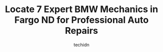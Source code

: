 ---
layout: ampstory
image: https://images.unsplash.com/photo-1608315397378-2c9895eade16?ixlib=rb-4.0.3&ixid=MnwxMjA3fDB8MHxwaG90by1wYWdlfHx8fGVufDB8fHx8&auto=format&fit=crop&w=640&h=853&q=80
author: techidn
featured: false
description: Entrust your vehicle to the 7 best BMW Mechanic in Fargo ND, USA and experience the difference they can make. With their extensive knowledge, state-of-the-art facilities, and commitment to e
title: Locate 7 Expert BMW Mechanics in Fargo ND for Professional Auto Repairs
cover:
   title: Locate 7 Expert BMW Mechanics in Fargo ND for Professional Auto Repairs
   subtitle: Rickpate
   background: https://images.unsplash.com/photo-1608315397378-2c9895eade16?ixlib=rb-4.0.3&ixid=MnwxMjA3fDB8MHxwaG90by1wYWdlfHx8fGVufDB8fHx8&auto=format&fit=crop&w=640&h=853&q=80

pages: 
 - layout: thirds
   top: <h1>#1 Fix It Forward Auto Care - 52nd Avenue South Fargo</h1>
   bottom: "<p>I called and set an appointment. Took my truck in for a coolant leak and a few other things. They got my truck in on time and sent me a text link with their findings both</p>"
   background: https://www.knot35.com/toplist/wp-content/uploads/2023/06/best-bmw-mechanic-1-in-fargo-nd-1685837585.jpeg
   backgroundblur: true
 - layout: thirds
   top: <h1>#2 Fix It Forward Auto Care - 13th Avenue West Fargo</h1>
   bottom: "<p>1224 13th Ave E, West Fargo, ND 58078, United States</p>"
   background: https://www.knot35.com/toplist/wp-content/uploads/2023/06/best-bmw-mechanic-2-in-fargo-nd-1685837585.jpeg
   cta:
      link: https://www.knot35.com/toplist/locate-7-expert-bmw-mechanics-in-fargo-nd-for-professional-auto-repairs/
      text: Locate 7 Expert BMW Mechanics in Fargo ND for Professional Auto Repairs
 - layout: thirds
   top: <h1>#3 Tuffy Tire & Auto Service Center</h1>
   bottom: "<p>1025 45th St S, Fargo, ND 58103, United States</p>"
   background: https://www.knot35.com/toplist/wp-content/uploads/2023/06/best-bmw-mechanic-3-in-fargo-nd-1685837586.png
   cta:
      link: https://www.knot35.com/toplist/locate-7-expert-bmw-mechanics-in-fargo-nd-for-professional-auto-repairs/
      text: Locate 7 Expert BMW Mechanics in Fargo ND for Professional Auto Repairs
 - layout: thirds
   top: <h1>#4 Matts Automotive Service Center</h1>
   bottom: "<p>1617 32nd Ave S, Fargo, ND 58103, United States</p>"
   background: https://images.unsplash.com/photo-1608501821300-4f99e58bba77?ixlib=rb-4.0.3&ixid=MnwxMjA3fDB8MHxwaG90by1wYWdlfHx8fGVufDB8fHx8&auto=format&fit=crop&w=640&h=853&q=80
   cta:
      link: https://www.knot35.com/toplist/locate-7-expert-bmw-mechanics-in-fargo-nd-for-professional-auto-repairs/
      text: Locate 7 Expert BMW Mechanics in Fargo ND for Professional Auto Repairs
 - layout: thirds
   top: <h1>#5 Matts Automotive & Collision Center</h1>
   bottom: "<p>6108 53rd Ave S, Fargo, ND 58104, United States</p>"
   background: https://images.unsplash.com/photo-1614648718611-0635f29016cb?ixlib=rb-4.0.3&ixid=MnwxMjA3fDB8MHxwaG90by1wYWdlfHx8fGVufDB8fHx8&auto=format&fit=crop&w=640&h=853&q=80
   cta:
      link: https://www.knot35.com/toplist/locate-7-expert-bmw-mechanics-in-fargo-nd-for-professional-auto-repairs/
      text: Locate 7 Expert BMW Mechanics in Fargo ND for Professional Auto Repairs
 - layout: thirds
   top: <h1>#6 Skalickys Auto Repair</h1>
   bottom: "<p>3939 7th Ave N, Fargo, ND 58102, United States</p>"
   background: https://images.unsplash.com/photo-1591393223703-56fe1347ac62?ixlib=rb-4.0.3&ixid=MnwxMjA3fDB8MHxwaG90by1wYWdlfHx8fGVufDB8fHx8&auto=format&fit=crop&w=640&h=853&q=80
   cta:
      link: https://www.knot35.com/toplist/locate-7-expert-bmw-mechanics-in-fargo-nd-for-professional-auto-repairs/
      text: Locate 7 Expert BMW Mechanics in Fargo ND for Professional Auto Repairs
 - layout: thirds
   top: <h1>#7 Adrians Autocare Center</h1>
   bottom: "<p>102 N University Dr, Fargo, ND 58102, United States</p>"
   background: https://images.unsplash.com/photo-1632260260864-caf7fde5ec36?ixlib=rb-4.0.3&ixid=MnwxMjA3fDB8MHxwaG90by1wYWdlfHx8fGVufDB8fHx8&auto=format&fit=crop&w=640&h=853&q=80
   cta:
      link: https://www.knot35.com/toplist/locate-7-expert-bmw-mechanics-in-fargo-nd-for-professional-auto-repairs/
      text: Locate 7 Expert BMW Mechanics in Fargo ND for Professional Auto Repairs
 - layout: thirds
   middle: Continue reading...
   background: https://images.unsplash.com/photo-1540457036297-448b6b99e91c?ixlib=rb-4.0.3&ixid=MnwxMjA3fDB8MHxwaG90by1wYWdlfHx8fGVufDB8fHx8&auto=format&fit=crop&w=640&h=853&q=80
   cta:
      link: https://www.knot35.com/toplist/locate-7-expert-bmw-mechanics-in-fargo-nd-for-professional-auto-repairs/
      text: Locate 7 Expert BMW Mechanics in Fargo ND for Professional Auto Repairs
      
---